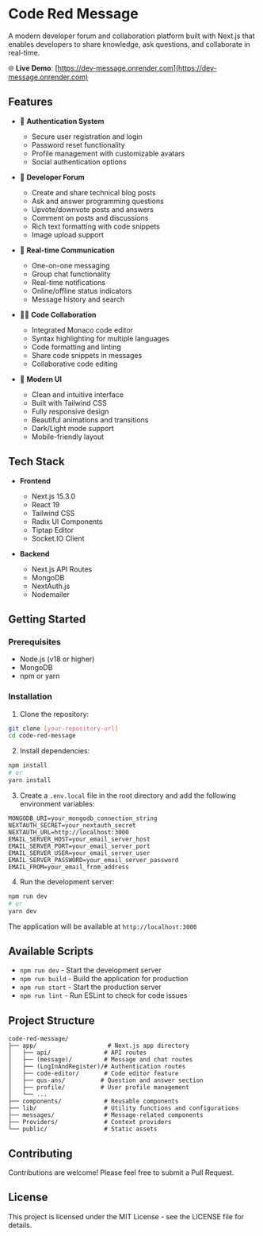 # Code Red Message

A modern developer forum and collaboration platform built with Next.js that enables developers to share knowledge, ask questions, and collaborate in real-time.

🌐 **Live Demo**: [https://dev-message.onrender.com](https://dev-message.onrender.com)

## Features

- 🔐 **Authentication System**
  - Secure user registration and login
  - Password reset functionality
  - Profile management with customizable avatars
  - Social authentication options

- 💬 **Developer Forum**
  - Create and share technical blog posts
  - Ask and answer programming questions
  - Upvote/downvote posts and answers
  - Comment on posts and discussions
  - Rich text formatting with code snippets
  - Image upload support

- 👥 **Real-time Communication**
  - One-on-one messaging
  - Group chat functionality
  - Real-time notifications
  - Online/offline status indicators
  - Message history and search

- 👨‍💻 **Code Collaboration**
  - Integrated Monaco code editor
  - Syntax highlighting for multiple languages
  - Code formatting and linting
  - Share code snippets in messages
  - Collaborative code editing

- 🎨 **Modern UI**
  - Clean and intuitive interface
  - Built with Tailwind CSS
  - Fully responsive design
  - Beautiful animations and transitions
  - Dark/Light mode support
  - Mobile-friendly layout

## Tech Stack

- **Frontend**
  - Next.js 15.3.0
  - React 19
  - Tailwind CSS
  - Radix UI Components
  - Tiptap Editor
  - Socket.IO Client

- **Backend**
  - Next.js API Routes
  - MongoDB
  - NextAuth.js
  - Nodemailer

## Getting Started

### Prerequisites

- Node.js (v18 or higher)
- MongoDB
- npm or yarn

### Installation

1. Clone the repository:
```bash
git clone [your-repository-url]
cd code-red-message
```

2. Install dependencies:
```bash
npm install
# or
yarn install
```

3. Create a `.env.local` file in the root directory and add the following environment variables:
```env
MONGODB_URI=your_mongodb_connection_string
NEXTAUTH_SECRET=your_nextauth_secret
NEXTAUTH_URL=http://localhost:3000
EMAIL_SERVER_HOST=your_email_server_host
EMAIL_SERVER_PORT=your_email_server_port
EMAIL_SERVER_USER=your_email_server_user
EMAIL_SERVER_PASSWORD=your_email_server_password
EMAIL_FROM=your_email_from_address
```

4. Run the development server:
```bash
npm run dev
# or
yarn dev
```

The application will be available at `http://localhost:3000`

## Available Scripts

- `npm run dev` - Start the development server
- `npm run build` - Build the application for production
- `npm run start` - Start the production server
- `npm run lint` - Run ESLint to check for code issues

## Project Structure

```
code-red-message/
├── app/                    # Next.js app directory
│   ├── api/               # API routes
│   ├── (message)/         # Message and chat routes
│   ├── (LogInAndRegister)/# Authentication routes
│   ├── code-editor/       # Code editor feature
│   ├── qus-ans/          # Question and answer section
│   ├── profile/          # User profile management
│   └── ...
├── components/            # Reusable components
├── lib/                   # Utility functions and configurations
├── messages/              # Message-related components
├── Providers/             # Context providers
└── public/                # Static assets
```

## Contributing

Contributions are welcome! Please feel free to submit a Pull Request.

## License

This project is licensed under the MIT License - see the LICENSE file for details.
